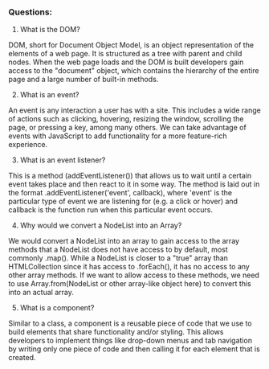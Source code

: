 ### Questions:
1. What is the DOM?

DOM, short for Document Object Model, is an object representation of the elements of a web page. It is structured as a tree with parent and child nodes. When the web page loads and the DOM is built developers gain
access to the "document" object, which contains the hierarchy of the entire page and a large number of built-in methods.

2. What is an event?

An event is any interaction a user has with a site. This includes a wide range of actions such as clicking, hovering, resizing the window, scrolling the page, or pressing a key, among many others. We can take
advantage of events with JavaScript to add functionality for a more feature-rich experience.

3. What is an event listener?

This is a method (addEventListener()) that allows us to wait until a certain event takes place and then react to it in some way. The method is laid out in the format .addEventListener('event', callback), where 'event'
is the particular type of event we are listening for (e.g. a click or hover) and callback is the function run when this particular event occurs.

4. Why would we convert a NodeList into an Array?

We would convert a NodeList into an array to gain access to the array methods that a NodeList does not have access to by default, most commonly .map(). While a NodeList is closer to a "true" array than HTMLCollection
since it has access to .forEach(), it has no access to any other array methods. If we want to allow access to these methods, we need to use Array.from(NodeList or other array-like object here) to convert this into an
actual array.

5. What is a component?

Similar to a class, a component is a reusable piece of code that we use to build elements that share functionality and/or styling. This allows developers to implement things like drop-down menus and tab navigation
by writing only one piece of code and then calling it for each element that is created.
